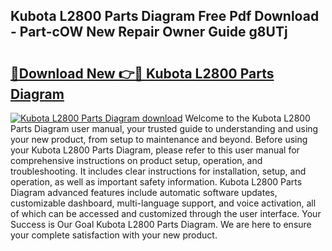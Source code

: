 ## Kubota L2800 Parts Diagram Free Pdf Download - Part-cOW New Repair Owner Guide g8UTj

# <h2><a href="http://dfnacf.blite.top/?on=Kubota+L2800+Parts+Diagram">🔗Download New 👉🔴 Kubota L2800 Parts Diagram</a></h2>

[![Kubota L2800 Parts Diagram download](https://i.imgur.com/lujVjoI.png)](http://dfnacf.blite.top/?on=Kubota+L2800+Parts+Diagram)
Welcome to the Kubota L2800 Parts Diagram user manual, your trusted guide to understanding and using your new product, from setup to maintenance and beyond. Before using your Kubota L2800 Parts Diagram, please refer to this user manual for comprehensive instructions on product setup, operation, and troubleshooting. It includes clear instructions for installation, setup, and operation, as well as important safety information. Kubota L2800 Parts Diagram advanced features include automatic software updates, customizable dashboard, multi-language support, and voice activation, all of which can be accessed and customized through the user interface. Your Success is Our Goal Kubota L2800 Parts Diagram. We are here to ensure your complete satisfaction with your new product.
